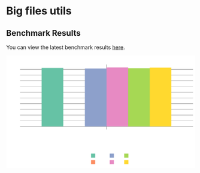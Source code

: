 # Big files utils

## Benchmark Results

You can view the latest benchmark results [here](docs/FibonacciBenchmark-report-github.md).

![Benchmark Plot](docs/FibonacciBenchmark-plot.png)

